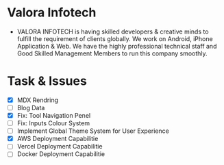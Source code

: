 # Valora Infotech   
- VALORA INFOTECH is having skilled developers & creative minds to fulfill the requirement of clients globally. We work on Android, iPhone Application & Web. We have the highly professional technical staff and Good Skilled Management Members to run this company smoothly.

# Task & Issues
- [x] MDX Rendring
- [ ] Blog Data
- [x] Fix: Tool Navigation Penel
- [ ] Fix: Inputs Colour System
- [ ] Implement Global Theme System for User Experience
- [x] AWS Deployment Capabilitie
- [ ] Vercel Deployment Capabilitie
- [ ] Docker Deployment Capabilitie